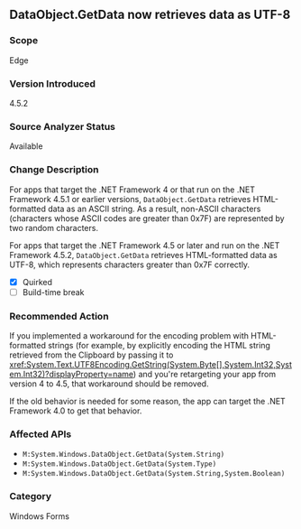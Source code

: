 ## DataObject.GetData now retrieves data as UTF-8

### Scope
Edge

### Version Introduced
4.5.2

### Source Analyzer Status
Available

### Change Description

For apps that target the .NET Framework 4 or that run on the .NET Framework
4.5.1 or earlier versions, `DataObject.GetData` retrieves HTML-formatted data as
an ASCII string. As a result, non-ASCII characters (characters whose ASCII codes
are greater than 0x7F) are represented by two random characters.

For apps that target the .NET Framework 4.5 or later and run on the .NET
Framework 4.5.2, `DataObject.GetData` retrieves HTML-formatted data as UTF-8,
which represents characters greater than 0x7F correctly.

- [x] Quirked
- [ ] Build-time break

### Recommended Action

If you implemented a workaround for the encoding problem with HTML-formatted
strings (for example, by explicitly encoding the HTML string retrieved from the
Clipboard by passing it to
<xref:System.Text.UTF8Encoding.GetString(System.Byte[],System.Int32,System.Int32)?displayProperty=name>)
and you're retargeting your app from version 4 to 4.5, that workaround should be
removed.

If the old behavior is needed for some reason, the app can target the .NET Framework 4.0 to get that behavior.

### Affected APIs
* `M:System.Windows.DataObject.GetData(System.String)`
* `M:System.Windows.DataObject.GetData(System.Type)`
* `M:System.Windows.DataObject.GetData(System.String,System.Boolean)`

### Category
Windows Forms

<!--
    ### Notes
    Don't know what data they're getting. Can give an informational diagnostic if we see the GetData APIs called, though.
-->

<!-- breaking change id: 73 -->
